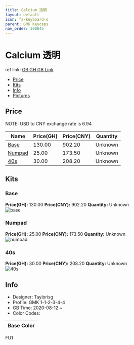 ```yaml
---
title: Calcium 透明
layout: default
icon: fa-keyboard-o
parent: GMK Keycaps
nav_order: 300645
---
```


# Calcium 透明

ref link: [GB GH GB Link](https://geekhack.org/index.php?topic=108054.0)  
* [Price](#price)  
* [Kits](#kits)  
* [Info](#info)  
* [Pictures](#pictures)  


## Price  

NOTE: USD to CNY exchange rate is 6.94

| Name          | Price(GH)    |  Price(CNY) | Quantity |
| ------------- | ------------ |  ---------- | -------- |
|[Base](#base)|130.00|902.20|Unknown|
|[Numpad](#numpad)|25.00|173.50|Unknown|
|[40s](#40s)|30.00|208.20|Unknown|


## Kits  
### Base  
**Price(GH):** 130.00    **Price(CNY):** 902.20    **Quantity:** Unknown  
<img src="{{ 'assets/images/gmk-keycaps/gb/kits_pics/base.png' | relative_url }}" alt="base" class="image featured">

### Numpad  
**Price(GH):** 25.00    **Price(CNY):** 173.50    **Quantity:** Unknown  
<img src="{{ 'assets/images/gmk-keycaps/gb/kits_pics/numpad.png' | relative_url }}" alt="numpad" class="image featured">

### 40s  
**Price(GH):** 30.00    **Price(CNY):** 208.20    **Quantity:** Unknown  
<img src="{{ 'assets/images/gmk-keycaps/gb/kits_pics/40s.png' | relative_url }}" alt="40s" class="image featured">


## Info  
* Designer: Taylorisg  
* Profile: GMK 1-1-2-3-4-4  
* GB Time: 2020-08-12 ~  
* Color Codes:  

|Base Color     
| :-------------: 
FU1
